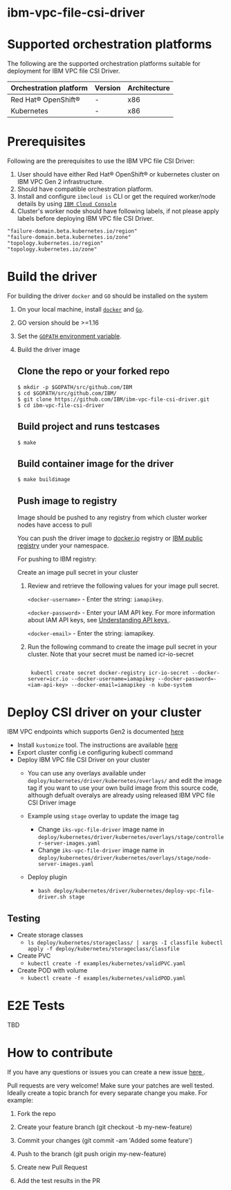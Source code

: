 # ibm-vpc-file-csi-driver

# Supported orchestration platforms

The following are the supported orchestration platforms suitable for deployment for IBM VPC file CSI Driver.

|Orchestration platform|Version|Architecture|
|----------------------|-------|------------|
|Red Hat® OpenShift®|-|x86|
|Kubernetes|-|x86|

# Prerequisites

Following are the prerequisites to use the IBM VPC file CSI Driver:

1. User should have either Red Hat® OpenShift® or kubernetes cluster on IBM VPC Gen 2 infrastructure.
2. Should have compatible orchestration platform.
3. Install and configure `ibmcloud is` CLI or get the required worker/node details by using [`IBM Cloud Console`](https://cloud.ibm.com)
4. Cluster's worker node should have following labels, if not please apply labels before deploying IBM VPC file CSI Driver.
```
"failure-domain.beta.kubernetes.io/region"
"failure-domain.beta.kubernetes.io/zone"
"topology.kubernetes.io/region"
"topology.kubernetes.io/zone"
```
# Build the driver

For building the driver `docker` and `GO` should be installed on the system

1. On your local machine, install [`docker`](https://docs.docker.com/install/) and [`Go`](https://golang.org/doc/install).
2. GO version should be >=1.16
3. Set the [`GOPATH` environment variable](https://github.com/golang/go/wiki/SettingGOPATH).
4. Build the driver image

   ## Clone the repo or your forked repo

   ```
   $ mkdir -p $GOPATH/src/github.com/IBM
   $ cd $GOPATH/src/github.com/IBM/
   $ git clone https://github.com/IBM/ibm-vpc-file-csi-driver.git
   $ cd ibm-vpc-file-csi-driver
   ```
   ## Build project and runs testcases

   ```
   $ make
   ```
   ## Build container image for the driver

   ```
   $ make buildimage
   ```

   ## Push image to registry

   Image should be pushed to any registry from which cluster worker nodes have access to pull

   You can push the driver image to [docker.io](https://hub.docker.com/)  registry or [IBM public registry](https://cloud.ibm.com/docs/Registry?topic=Registry-registry_overview#registry_regions_local) under your namespace.

   For pushing to IBM registry:

   Create an image pull secret in your cluster

   1. Review and retrieve the following values for your image pull secret.

      `<docker-username>` - Enter the string: `iamapikey`.

      `<docker-password>` - Enter your IAM API key. For more information about IAM API keys, see [ Understanding API keys ](https://cloud.ibm.com/docs/account?topic=account-manapikey).

      `<docker-email>` - Enter the string: iamapikey.

   2. Run the following command to create the image pull secret in your cluster. Note that your secret must be named icr-io-secret


      ```

       kubectl create secret docker-registry icr-io-secret --docker-server=icr.io --docker-username=iamapikey --docker-password=-<iam-api-key> --docker-email=iamapikey -n kube-system

      ```


# Deploy CSI driver on your cluster

IBM VPC endpoints which supports Gen2 is documented [here](https://cloud.ibm.com/docs/vpc?topic=vpc-service-endpoints-for-vpc)
- Install `kustomize` tool. The instructions are available [here](https://kubectl.docs.kubernetes.io/installation/kustomize/)
- Export cluster config i.e configuring kubectl command
- Deploy IBM VPC file CSI Driver on your cluster
  - You can use any overlays available under `deploy/kubernetes/driver/kubernetes/overlays/` and edit the image tag if you want to use your own build image from this source code, although defualt overalys are already using released IBM VPC file CSI Driver image 
	
  - Example using `stage` overlay to update the image tag
     - Change `iks-vpc-file-driver` image name in `deploy/kubernetes/driver/kubernetes/overlays/stage/controller-server-images.yaml`
     - Change `iks-vpc-file-driver` image name in `deploy/kubernetes/driver/kubernetes/overlays/stage/node-server-images.yaml`
  - Deploy plugin
    - `bash deploy/kubernetes/driver/kubernetes/deploy-vpc-file-driver.sh stage`

## Testing

- Create storage classes
  - `ls deploy/kubernetes/storageclass/ | xargs -I classfile kubectl apply -f deploy/kubernetes/storageclass/classfile`
- Create PVC
  - `kubectl create -f examples/kubernetes/validPVC.yaml`
- Create POD with volume
  - `kubectl create -f examples/kubernetes/validPOD.yaml`

# E2E Tests

TBD

# How to contribute

If you have any questions or issues you can create a new issue [ here ](https://github.com/IBM/ibm-vpc-file-csi-driver/issues/new).

Pull requests are very welcome! Make sure your patches are well tested. Ideally create a topic branch for every separate change you make. For example:

1. Fork the repo

2. Create your feature branch (git checkout -b my-new-feature)

3. Commit your changes (git commit -am 'Added some feature')

4. Push to the branch (git push origin my-new-feature)

5. Create new Pull Request

6. Add the test results in the PR